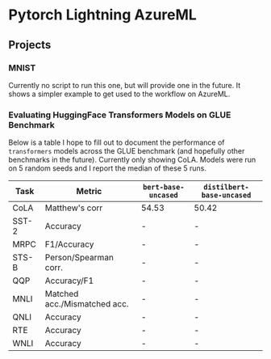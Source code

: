 # Pytorch Lightning AzureML

## Projects

### MNIST

Currently no script to run this one, but will provide one in the future. It shows a simpler example to get used to the workflow on AzureML.

### Evaluating HuggingFace Transformers Models on GLUE Benchmark

Below is a table I hope to fill out to document the performance of `transformers` models across the GLUE benchmark (and hopefully other benchmarks in the future). Currently only showing CoLA. Models were run on 5 random seeds and I report the median of these 5 runs.

| Task  | Metric                       | `bert-base-uncased` | `distilbert-base-uncased` |
|-------|------------------------------|-------|-----|
| CoLA  | Matthew's corr               | 54.53 | 50.42 |
| SST-2 | Accuracy                     | - | - |
| MRPC  | F1/Accuracy                  | - | - |
| STS-B | Person/Spearman corr.        | - | - |
| QQP   | Accuracy/F1                  | - | - |
| MNLI  | Matched acc./Mismatched acc. | - | - |
| QNLI  | Accuracy                     | - | - |
| RTE   | Accuracy                     | - | - |
| WNLI  | Accuracy                     | - | - |
